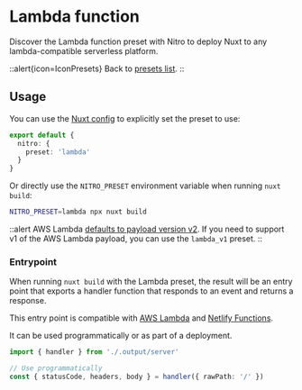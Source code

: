 # Lambda function

Discover the Lambda function preset with Nitro to deploy Nuxt to any lambda-compatible serverless platform.

::alert{icon=IconPresets}
Back to [presets list](/docs/deployment/presets).
::

## Usage

You can use the [Nuxt config](/docs/directory-structure/nuxt.config) to explicitly set the preset to use:

```ts [nuxt.config.js|ts]
export default {
  nitro: {
    preset: 'lambda'
  }
}
```

Or directly use the `NITRO_PRESET` environment variable when running `nuxt build`:

```bash
NITRO_PRESET=lambda npx nuxt build
```

::alert
AWS Lambda [defaults to payload version v2](https://docs.aws.amazon.com/apigateway/latest/developerguide/http-api-develop-integrations-lambda.html). If you need to support v1 of the AWS Lambda payload, you can use the `lambda_v1` preset.
::

### Entrypoint

When running `nuxt build` with the Lambda preset, the result will be an entry point that exports a handler function that responds to an event and returns a response.

This entry point is compatible with [AWS Lambda](https://docs.aws.amazon.com/lex/latest/dg/lambda-input-response-format.html) and [Netlify Functions](https://docs.netlify.com/functions/build-with-javascript).

It can be used programmatically or as part of a deployment.

```ts
import { handler } from './.output/server'

// Use programmatically
const { statusCode, headers, body } = handler({ rawPath: '/' })
```
